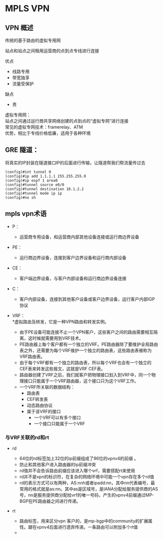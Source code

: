 # MPLS VPN

## VPN 概述

传统的基于路由的虚拟专用网  

站点和站点之间租用运营商的点到点专线进行连接  

优点  

* 线路专用  
* 带宽独享  
* 流量受保护  

缺点

* 贵  

虚拟专用网：  
站点之间通过运行商共享网络创建的点到点的“虚拟专网”进行连接  
常见的虚拟专网技术：framerelay、ATM  
优势，相比于专线价格低廉，适用于各种环境  

## GRE 隧道：

将真实的IP封装在隧道接口IP的后面进行传输，让隧道帮我们帮流量传过去  

```route
(config)#int tunnel 0
(config)#ip add 1.1.1.1 255.255.255.0
(config)#ip ospf 1 area0
(config)#tunnel source e0/0
(config)#tunnel destination 10.1.2.2
(config)#tunnel mode ip ip
(config)#no sh
```

## mpls vpn术语

* P：  
  * 运营商专用设备，和运营商内部其他设备连接或运行商边界设备  

* PE：  
  * 运行商边界设备，连接到客户边界设备和运行商内部设备  
* CE：  
  * 客户端边界设备，与客户内部设备和运行商边界设备连接  
* C：  
  * 客户内部设备，连接到其他客户设备或客户边界设备，运行客户内部IGP协议  
* VRF：  
  *虚拟路由及转发，它是一种VPN路由和转发实例。  
  * 由于PE设备可能连接不止一个VPN客户，这些客户之间的路由需要相互隔离，这时候就需要用到VRF技术。  
  * PE路由器上每个客户都有一个独立的VRF。PE路由器除了要维护全局路由表之外，还需要为每个VRF维护一个独立的路由表，这些路由表被称为VRF路由表。  
  * 由于每个VRF都有一个独立的路由表，所以每个VRF也会有一个独立的CEF表来转发这些报文，这就是VRF CEF表。  
  * 路由器创建了VRF之后，我们就客户把物理接口划入到VRF中，同一个物理接口只能属于一个VRF路由器，这个接口只为这个VRF工作。  
  * 一个VRF所关联的数据结构：  
    * 路由表  
    * CEF转发表  
    * 动态路由协议  
    * 属于该VRF的接口  
      * 一个VRF可以有多个接口  
      * 一个接口只能属于一个VRF  

### 与VRF关联的rd和rt

* rd
  * 64位的rd标签加上32位的ip前缀组成了96位的vpnv4的前缀
  。  
  * 防止和其他客户进入路由器的ip前缀冲突
  * rd值并不会告诉路由前缀应该进入哪个vrf，需要搭配rt来使用
  * rd并不是vpn的标识符，在复杂的网络环境中可能一个vpn存在多个rd值
  * rd的表示方式可以有两种，AS:nnh或者ipadd:nn，其中nn代表编号，最常用的格式就是as:nn。其中as是区域号，是IANA分配给服务提供商的AS号，nn是服务提供商分配给vrf的唯一号码，产生的vpnv4前缀通过MP-BGP在PE路由器之间进行传递。

* rt
  * 路由标签，用来区分vpn 客户的，是mp-bgp中的community的扩展属性。跟在vpnv4后面进行遗弃传递。一条路由可以附加多个rt值
  * 